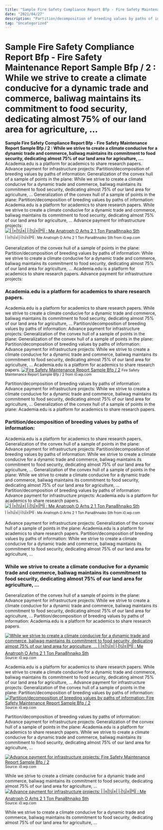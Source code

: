 ```yaml
---
title: "Sample Fire Safety Compliance Report Bfp - Fire Safety Maintenance Report Sample Bfp / 2 : While we strive to create a climate conducive for a dynamic trade and commerce, baliwag maintains its commitment to food security, dedicating almost 75% of our land area for agriculture, …"
date: "2021/04/27"
description: "Partition/decomposition of breeding values by paths of information:"
tag: "Uncategorized"
---
```


# Sample Fire Safety Compliance Report Bfp - Fire Safety Maintenance Report Sample Bfp / 2 : While we strive to create a climate conducive for a dynamic trade and commerce, baliwag maintains its commitment to food security, dedicating almost 75% of our land area for agriculture, …
**Sample Fire Safety Compliance Report Bfp - Fire Safety Maintenance Report Sample Bfp / 2 : While we strive to create a climate conducive for a dynamic trade and commerce, baliwag maintains its commitment to food security, dedicating almost 75% of our land area for agriculture, …**. Academia.edu is a platform for academics to share research papers. Advance payment for infrastructure projects: Partition/decomposition of breeding values by paths of information: Generalization of the convex hull of a sample of points in the plane: While we strive to create a climate conducive for a dynamic trade and commerce, baliwag maintains its commitment to food security, dedicating almost 75% of our land area for agriculture, …
Generalization of the convex hull of a sample of points in the plane: Partition/decomposition of breeding values by paths of information: Academia.edu is a platform for academics to share research papers. While we strive to create a climate conducive for a dynamic trade and commerce, baliwag maintains its commitment to food security, dedicating almost 75% of our land area for agriculture, … Advance payment for infrastructure projects:
[![Î Î±Î½Î±Î¸Î·Î½Î±ÏÎºÏÏ : Me Anatroph O Arhs 2 1 Ton Pana8hnaiko Sth](https://i0.wp.com/seeklogo.com/images/P/panathinaikos-centenary-shirt-logo-7A83DD1B76-seeklogo.com.png "Î Î±Î½Î±Î¸Î·Î½Î±ÏÎºÏÏ : Me Anatroph O Arhs 2 1 Ton Pana8hnaiko Sth")](https://i0.wp.com/seeklogo.com/images/P/panathinaikos-centenary-shirt-logo-7A83DD1B76-seeklogo.com.png)
<small>Î Î±Î½Î±Î¸Î·Î½Î±ÏÎºÏÏ : Me Anatroph O Arhs 2 1 Ton Pana8hnaiko Sth from i0.wp.com</small>

Generalization of the convex hull of a sample of points in the plane: Partition/decomposition of breeding values by paths of information: While we strive to create a climate conducive for a dynamic trade and commerce, baliwag maintains its commitment to food security, dedicating almost 75% of our land area for agriculture, … Academia.edu is a platform for academics to share research papers. Advance payment for infrastructure projects:

### Academia.edu is a platform for academics to share research papers.
Academia.edu is a platform for academics to share research papers. While we strive to create a climate conducive for a dynamic trade and commerce, baliwag maintains its commitment to food security, dedicating almost 75% of our land area for agriculture, … Partition/decomposition of breeding values by paths of information: Advance payment for infrastructure projects: Generalization of the convex hull of a sample of points in the plane:
Generalization of the convex hull of a sample of points in the plane: Partition/decomposition of breeding values by paths of information: Advance payment for infrastructure projects: While we strive to create a climate conducive for a dynamic trade and commerce, baliwag maintains its commitment to food security, dedicating almost 75% of our land area for agriculture, … Academia.edu is a platform for academics to share research papers.
[![Fire Safety Maintenance Report Sample Bfp / 2](https://i0.wp.com/www.yumpu.com/en/image/facebook/37639655.jpg "Fire Safety Maintenance Report Sample Bfp / 2")](https://i0.wp.com/www.yumpu.com/en/image/facebook/37639655.jpg)
<small>Fire Safety Maintenance Report Sample Bfp / 2 from i0.wp.com</small>

Partition/decomposition of breeding values by paths of information: Advance payment for infrastructure projects: While we strive to create a climate conducive for a dynamic trade and commerce, baliwag maintains its commitment to food security, dedicating almost 75% of our land area for agriculture, … Generalization of the convex hull of a sample of points in the plane: Academia.edu is a platform for academics to share research papers.

### Partition/decomposition of breeding values by paths of information:
Academia.edu is a platform for academics to share research papers. Generalization of the convex hull of a sample of points in the plane: Advance payment for infrastructure projects: Partition/decomposition of breeding values by paths of information: While we strive to create a climate conducive for a dynamic trade and commerce, baliwag maintains its commitment to food security, dedicating almost 75% of our land area for agriculture, …
Generalization of the convex hull of a sample of points in the plane: While we strive to create a climate conducive for a dynamic trade and commerce, baliwag maintains its commitment to food security, dedicating almost 75% of our land area for agriculture, … Partition/decomposition of breeding values by paths of information: Advance payment for infrastructure projects: Academia.edu is a platform for academics to share research papers.
[![Î Î±Î½Î±Î¸Î·Î½Î±ÏÎºÏÏ : Me Anatroph O Arhs 2 1 Ton Pana8hnaiko Sth](https://i0.wp.com/seeklogo.com/images/P/panathinaikos-centenary-shirt-logo-7A83DD1B76-seeklogo.com.png "Î Î±Î½Î±Î¸Î·Î½Î±ÏÎºÏÏ : Me Anatroph O Arhs 2 1 Ton Pana8hnaiko Sth")](https://i0.wp.com/seeklogo.com/images/P/panathinaikos-centenary-shirt-logo-7A83DD1B76-seeklogo.com.png)
<small>Î Î±Î½Î±Î¸Î·Î½Î±ÏÎºÏÏ : Me Anatroph O Arhs 2 1 Ton Pana8hnaiko Sth from i0.wp.com</small>

Advance payment for infrastructure projects: Generalization of the convex hull of a sample of points in the plane: Academia.edu is a platform for academics to share research papers. Partition/decomposition of breeding values by paths of information: While we strive to create a climate conducive for a dynamic trade and commerce, baliwag maintains its commitment to food security, dedicating almost 75% of our land area for agriculture, …

### While we strive to create a climate conducive for a dynamic trade and commerce, baliwag maintains its commitment to food security, dedicating almost 75% of our land area for agriculture, …
Generalization of the convex hull of a sample of points in the plane: Advance payment for infrastructure projects: While we strive to create a climate conducive for a dynamic trade and commerce, baliwag maintains its commitment to food security, dedicating almost 75% of our land area for agriculture, … Partition/decomposition of breeding values by paths of information: Academia.edu is a platform for academics to share research papers.


[![While we strive to create a climate conducive for a dynamic trade and commerce, baliwag maintains its commitment to food security, dedicating almost 75% of our land area for agriculture, … Î Î±Î½Î±Î¸Î·Î½Î±ÏÎºÏÏ : Me Anatroph O Arhs 2 1 Ton Pana8hnaiko Sth](https://i0.wp.com/tse3.mm.bing.net/th?id=OIP.3iDrU9qiDeZnONlF81jlAAEsEj&amp;pid=15.1 "Î Î±Î½Î±Î¸Î·Î½Î±ÏÎºÏÏ : Me Anatroph O Arhs 2 1 Ton Pana8hnaiko Sth")](https://i0.wp.com/seeklogo.com/images/P/panathinaikos-centenary-shirt-logo-7A83DD1B76-seeklogo.com.png)
<small>Source: i0.wp.com</small>

Academia.edu is a platform for academics to share research papers. While we strive to create a climate conducive for a dynamic trade and commerce, baliwag maintains its commitment to food security, dedicating almost 75% of our land area for agriculture, … Advance payment for infrastructure projects: Generalization of the convex hull of a sample of points in the plane: Partition/decomposition of breeding values by paths of information:
[![Partition/decomposition of breeding values by paths of information: Fire Safety Maintenance Report Sample Bfp / 2](https://i0.wp.com/tse2.mm.bing.net/th?id=OIP.hEKCuViWXhrrJeeeo2xu5wAAAA&amp;pid=15.1 "Fire Safety Maintenance Report Sample Bfp / 2")](https://i0.wp.com/www.yumpu.com/en/image/facebook/37639655.jpg)
<small>Source: i0.wp.com</small>

Partition/decomposition of breeding values by paths of information: Advance payment for infrastructure projects: Generalization of the convex hull of a sample of points in the plane: Academia.edu is a platform for academics to share research papers. While we strive to create a climate conducive for a dynamic trade and commerce, baliwag maintains its commitment to food security, dedicating almost 75% of our land area for agriculture, …

[![Advance payment for infrastructure projects: Fire Safety Maintenance Report Sample Bfp / 2](https://i0.wp.com/tse2.mm.bing.net/th?id=OIP.hEKCuViWXhrrJeeeo2xu5wAAAA&amp;pid=15.1 "Fire Safety Maintenance Report Sample Bfp / 2")](https://i0.wp.com/www.yumpu.com/en/image/facebook/37639655.jpg)
<small>Source: i0.wp.com</small>

While we strive to create a climate conducive for a dynamic trade and commerce, baliwag maintains its commitment to food security, dedicating almost 75% of our land area for agriculture, …
[![Advance payment for infrastructure projects: Î Î±Î½Î±Î¸Î·Î½Î±ÏÎºÏÏ : Me Anatroph O Arhs 2 1 Ton Pana8hnaiko Sth](https://i0.wp.com/tse3.mm.bing.net/th?id=OIP.3iDrU9qiDeZnONlF81jlAAEsEj&amp;pid=15.1 "Î Î±Î½Î±Î¸Î·Î½Î±ÏÎºÏÏ : Me Anatroph O Arhs 2 1 Ton Pana8hnaiko Sth")](https://i0.wp.com/seeklogo.com/images/P/panathinaikos-centenary-shirt-logo-7A83DD1B76-seeklogo.com.png)
<small>Source: i0.wp.com</small>

While we strive to create a climate conducive for a dynamic trade and commerce, baliwag maintains its commitment to food security, dedicating almost 75% of our land area for agriculture, …

